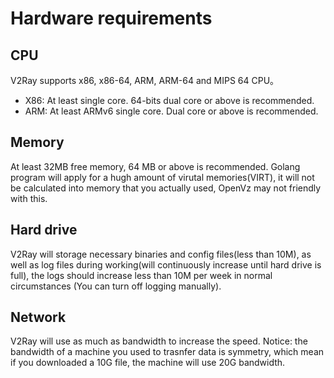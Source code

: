 # Hardware requirements

## CPU

V2Ray supports x86, x86-64, ARM, ARM-64 and MIPS 64 CPU。

* X86: At least single core. 64-bits dual core or above is recommended.
* ARM: At least ARMv6 single core. Dual core or above is recommended.

## Memory

At least 32MB free memory, 64 MB or above is recommended. Golang program will apply for a hugh amount of virutal memories(VIRT), it will not be calculated into memory that you actually used, OpenVz may not friendly with this.

## Hard drive

V2Ray will storage necessary binaries and config files(less than 10M), as well as log files during working(will continuously increase until hard drive is full), the logs should increase less than 10M per week in normal circumstances (You can turn off logging manually).

## Network

V2Ray will use as much as bandwidth to increase the speed. Notice: the bandwidth of a machine you used to trasnfer data is symmetry, which mean if you downloaded a 10G file, the machine will use 20G bandwidth.
